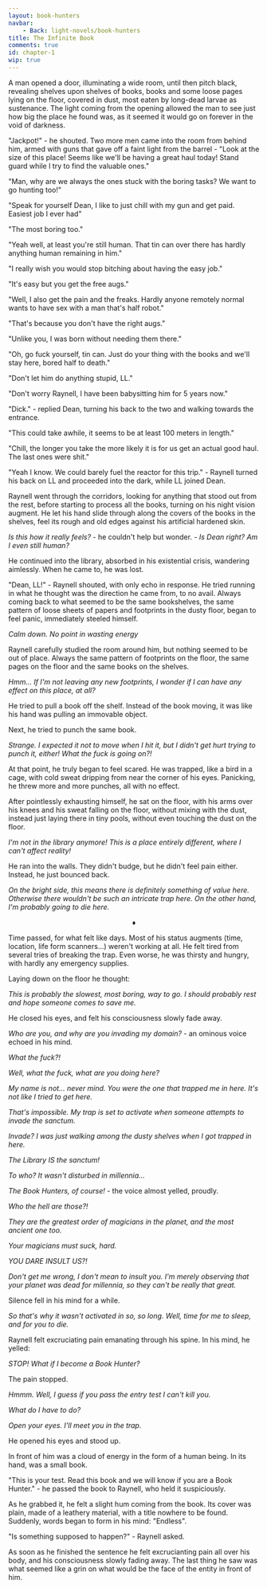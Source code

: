 ```yaml
---
layout: book-hunters
navbar:
    - Back: light-novels/book-hunters
title: The Infinite Book
comments: true
id: chapter-1
wip: true
---
```

  A man opened a door, illuminating a wide room, until then pitch black, revealing shelves upon shelves of books, books and some
  loose pages lying on the floor, covered in dust, most eaten by long-dead larvae as sustenance. The light coming from the opening
  allowed the man to see just how big the place he found was, as it seemed it would go on forever in the void of darkness.

  "Jackpot!" - he shouted. Two more men came into the room from behind him, armed with guns that gave off a faint light
  from the barrel - "Look at the size of this place! Seems like we'll be having a great haul today! Stand guard while I
  try to find the valuable ones."

  "Man, why are we always the ones stuck with the boring tasks? We want to go hunting too!"

  "Speak for yourself Dean, I like to just chill with my gun and get paid. Easiest job I ever had"

  "The most boring too."

  "Yeah well, at least you're still human. That tin can over there has hardly anything human remaining in him."

  "I really wish you would stop bitching about having the easy job."

  "It's easy but you get the free augs."

  "Well, I also get the pain and the freaks. Hardly anyone remotely normal wants to have sex with a man that's half robot."

  "That's because you don't have the right augs."

  "Unlike you, I was born without needing them there."

  "Oh, go fuck yourself, tin can. Just do your thing with the books and we'll stay here, bored half to death."

  "Don't let him do anything stupid, LL."

  "Don't worry Raynell, I have been babysitting him for 5 years now."

  "Dick." - replied Dean, turning his back to the two and walking towards the entrance.

  "This could take awhile, it seems to be at least 100 meters in length."

  "Chill, the longer you take the more likely it is for us get an actual good haul. The last ones were shit."

  "Yeah I know. We could barely fuel the reactor for this trip." - Raynell turned his back on LL and proceeded into the dark, while LL joined Dean.

  Raynell went through the corridors, looking for anything that stood out from the rest, before starting to process all
  the books, turning on his night vision augment. He let his hand slide through along the covers of the books in the
  shelves, feel its rough and old edges against his artificial hardened skin.

  *Is this how it really feels?* - he couldn't help but wonder. - *Is Dean right? Am I even still human?*

   He continued into the library, absorbed in his existential crisis, wandering aimlessly. When he came to, he was lost.

   "Dean, LL!" - Raynell shouted, with only echo in response. He tried running in what he thought was the direction he came from, to no avail.
   Always coming back to what seemed to be the same bookshelves, the same pattern of loose sheets of papers and footprints in the dusty floor,
   began to feel panic, immediately steeled himself.

   *Calm down. No point in wasting energy*

   Raynell carefully studied the room around him, but nothing seemed to be out of place. Always the same pattern of footprints
   on the floor, the same pages on the floor and the same books on the shelves.

   *Hmm... If I'm not leaving any new footprints, I wonder if I can have any effect on this place, at all?*

   He tried to pull a book off the shelf. Instead of the book moving, it was like his hand was pulling an immovable object.

   Next, he tried to punch the same book.

   *Strange. I expected it not to move when I hit it, but I didn't get hurt trying to punch it, either! What the fuck is going on?!*

   At that point, he truly began to feel scared. He was trapped, like a bird in a cage, with cold sweat dripping from near
   the corner of his eyes. Panicking, he threw more and more punches, all with no effect.

   After pointlessly exhausting himself, he sat on the floor, with his arms over his knees and his sweat falling on the floor,
   without mixing with the dust, instead just laying there in tiny pools, without even touching the dust on the floor.

   *I'm not in the library anymore! This is a place entirely different, where I can't affect reality!*

   He ran into the walls. They didn't budge, but he didn't feel pain either. Instead, he just bounced back.

   *On the bright side, this means there is definitely something of value here. Otherwise there wouldn't be such an intricate trap here.*
   *On the other hand, I'm probably going to die here.*

   <center>&diams;</center>

   Time passed, for what felt like days. Most of his status augments (time, location, life form scanners...) weren't working at all.
   He felt tired from several tries of breaking the trap. Even worse, he was thirsty and hungry, with hardly any emergency supplies.

   Laying down on the floor he thought:

   *This is probably the slowest, most boring, way to go. I should probably rest and hope someone comes to save me.*

   He closed his eyes, and felt his consciousness slowly fade away.

   *Who are you, and why are you invading my domain?* - an ominous voice echoed in his mind.

   *What the fuck?!*

   *Well, what the fuck, what are you doing here?*

   *My name is not... never mind. You were the one that trapped me in here. It's not like I tried to get here.*

   *That's impossible. My trap is set to activate when someone attempts to invade the sanctum.*

   *Invade? I was just walking among the dusty shelves when I got trapped in here.*

   *The Library IS the sanctum!*

   *To who? It wasn't disturbed in millennia...*

   *The Book Hunters, of course!* - the voice almost yelled, proudly.

   *Who the hell are those?!*

   *They are the greatest order of magicians in the planet, and the most ancient one too.*

   *Your magicians must suck, hard.*

   *YOU DARE INSULT US?!*

   *Don't get me wrong, I don't mean to insult you. I'm merely observing that your planet was dead for millennia, so they
   can't be really that great.*

   Silence fell in his mind for a while.

   *So that's why it wasn't activated in so, so long. Well, time for me to sleep, and for you to die.*

   Raynell felt excruciating pain emanating through his spine. In his mind, he yelled:

   *STOP! What if I become a Book Hunter?*

   The pain stopped.

   *Hmmm. Well, I guess if you pass the entry test I can't kill you.*

   *What do I have to do?*

   *Open your eyes. I'll meet you in the trap.*

   He opened his eyes and stood up.

   In front of him was a cloud of energy in the form of a human being. In its hand, was a small book.

   "This is your test. Read this book and we will know if you are a Book Hunter." - he passed the book to Raynell, who held
   it suspiciously.

   As he grabbed it, he felt a slight hum coming from the book. Its cover was plain, made of a leathery material, with a
   title nowhere to be found. Suddenly, words began to form in his mind: "Endless".

   "Is something supposed to happen?" - Raynell asked.

   As soon as he finished the sentence he felt excrucianting pain all over his body,
   and his consciousness slowly fading away. The last thing he saw was what seemed like a grin on what would be the face
   of the entity in front of him.
